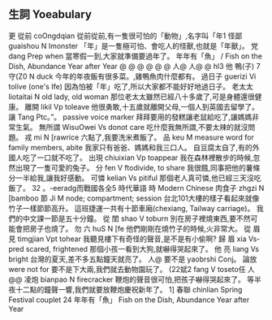 ## 生詞 Yoeabulary
更
從前         coOngdqian
從前從前,有一隻很可怕的「動物」,名字叫「年1
怪鄙        guaishou        N     Imonster
「年」是一隻極可怕、會吃人的怪獸,也就是「年獸」。
党            dang          Prep when
當寒假一到,大家就準備要過年了。
年年有「魚」          /
Fish on the Dish, Abundance Year after Year
@
@
@
@
@
@
人@
人@
@
hl3
他
鴨(子) 7守(Z0               N duck
今年的年夜飯有很多菜。,雞鴨魚肉什麼都有。
過日子 guerizi          Vi tolive (one's Ife)
因為怕被「年」吃了,所以大家都不能好好地過日子。
老太太 liotaitai             N old lady, old woman
那位老太太雖然已經八十多歲了,可是身體還很健康。
離開             likil                 Vp toleave
他很勇敢,十五歲就離開父母,一個人到英國去留學了。
讓                 Tang                 Ptc。”。 passive voice marker
拜拜要用的發糕讓老鼠給吃了,讓媽媽非常生氣。
無所謂         WisuOwei          Vs donot care
吃什麼我無所謂,不要太辣的就沒問題。
戎                  mi                    N [rawrice
六點了,我要洗米煮飯了。
品       keu       M measure word for family members, abite
我家只有爸爸、媽媽和我三口人。
自豆腐太自了,有的外國人吃了一口就不吃了。
出現   chiuixian   Vp toappear
我在森林裡散步的時候,忽然出現了一隻可愛的兔子。
分    fen     V ftodivide, to share
我很餓,同事把他的薯條分一半給我,讓我好感動。
可憐   kelian    Vs pitiful
那個老人真可憐,他已經三天沒吃飯了。
32
。-eeradg而戰國各全5
時代華語             時
Modern Chinese
肉食子     zhgzi       N [bamboo
節                  Ji                     M        node; compartment; session
台北101大樓的樣子看起來就像竹子一樣節節高升。
這班捷運一共有十節車廂(chexiang, Tailway carriage)。
我們的中文課一節是五十分鐘。
從 閨        shao        V toburn
別在房子裡燒東西,要不然可能會把房子也燒了。
勿 六        huS         N [fe
他們剛剛在燒竹子的時候,火非常大。
從 眉見    timgjian    Vpt tohear
我聽見樓下有奇怪的聲音,是不是有小偷啊?
歸 眉        xia       Vs-pred scared, frightened
那個小孩一看到大狗,就嚇得哭起來了。
他 亮        liang        Vs bright
台灣的夏天,差不多五點鐘天就亮了。
人@ 要不是 yaobrshi     Conj。 論放were not for
要不是下大兩,我們就去動物園玩了。
(22斌2        fang        V toseto任
人@@ 凌炮      bianpao      N firecracker
鞭炮的聲音很可怕,把孩子嚇得哭起來了。
等半夜十二點的鐘聲一響,我們就要放鞭炮慶祝新年了。
1] 春聯          chinlian        Spring Festival couplet
24
年年有「魚」
Fish on the Dish, Abundance Year after Year
